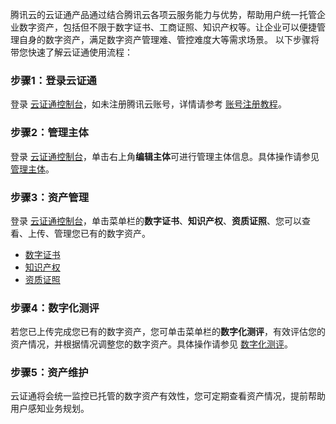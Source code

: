 腾讯云的云证通产品通过结合腾讯云各项云服务能力与优势，帮助用户统一托管企业数字资产，包括但不限于数字证书、工商证照、知识产权等。让企业可以便捷管理自身的数字资产，满足数字资产管理难、管控难度大等需求场景。
以下步骤将带您快速了解云证通使用流程：

### 步骤1：登录云证通
登录 [云证通控制台](https://console.cloud.tencent.com/tdcp)，如未注册腾讯云账号，详情请参考 [账号注册教程](https://www.qcloud.com/document/product/378/8415)。

### 步骤2：管理主体
登录 [云证通控制台](https://console.cloud.tencent.com/tdcp)，单击右上角**编辑主体**可进行管理主体信息。具体操作请参见 [管理主体](https://cloud.tencent.com/document/product/1470/60199)。

### 步骤3：资产管理
登录 [云证通控制台](https://console.cloud.tencent.com/tdcp)，单击菜单栏的**数字证书**、**知识产权**、**资质证照**、您可以查看、上传、管理您已有的数字资产。
- [数字证书](https://cloud.tencent.com/document/product/1470/60201)
- [知识产权](https://cloud.tencent.com/document/product/1470/60202)
- [资质证照](https://cloud.tencent.com/document/product/1470/60203)

### 步骤4：数字化测评
若您已上传完成您已有的数字资产，您可单击菜单栏的**数字化测评**，有效评估您的资产情况，并根据情况调整您的数字资产。具体操作请参见 [数字化测评](https://cloud.tencent.com/document/product/1470/60200)。

### 步骤5：资产维护
云证通将会统一监控已托管的数字资产有效性，您可定期查看资产情况，提前帮助用户感知业务规划。
